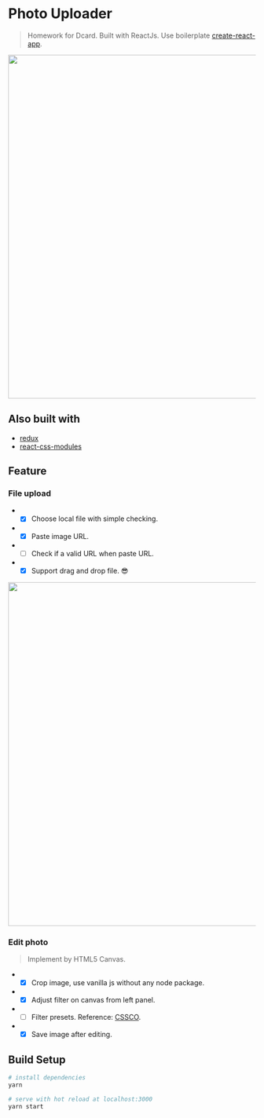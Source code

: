 # Photo Uploader

> Homework for Dcard. Built with ReactJs. Use boilerplate
[create-react-app](https://github.com/facebook/create-react-app).
<p align="center">
  <a>
    <img src="https://i.imgur.com/UrfGOPf.jpg" width="700px">
  </a>
</p>

## Also built with
- [redux](https://github.com/reactjs/redux)
- [react-css-modules](https://github.com/gajus/react-css-modules)

## Feature
### File upload
- - [x] Choose local file with simple checking.
- - [x] Paste image URL.
- - [ ] Check if a valid URL when paste URL.
- - [x] Support drag and drop file. 😎

<p align="center">
  <a>
    <img src="https://i.imgur.com/c1t4209.png" width="700px">
  </a>
</p>

### Edit photo
> Implement by HTML5 Canvas.
- - [x] Crop image, use vanilla js without any node package.
- - [x] Adjust filter on canvas from left panel.
- - [ ] Filter presets. Reference: [CSSCO](http://www.cssco.co/).
- - [x] Save image after editing.

## Build Setup

``` bash
# install dependencies
yarn

# serve with hot reload at localhost:3000
yarn start
```
